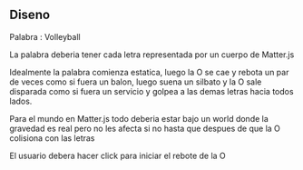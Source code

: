 ## Diseno

Palabra : Volleyball

La palabra deberia tener cada letra representada por un cuerpo de Matter.js

Idealmente la palabra comienza estatica, luego la O se cae y rebota un par de veces como si fuera un balon, luego suena un silbato y la O sale disparada como si fuera un servicio y golpea a las demas letras hacia todos lados.

Para el mundo en Matter.js todo deberia estar bajo un world donde la gravedad es real pero no les afecta si no hasta que despues de que la O colisiona con las letras 

El usuario debera hacer click para iniciar el rebote de la O

